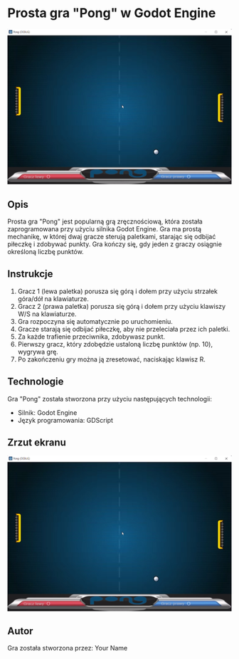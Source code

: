 # Prosta gra "Pong" w Godot Engine

![Pong](pong_screenshot.png)

## Opis

Prosta gra "Pong" jest popularną grą zręcznościową, która została zaprogramowana przy użyciu silnika Godot Engine. Gra ma prostą mechanikę, w której dwaj gracze sterują paletkami, starając się odbijać piłeczkę i zdobywać punkty. Gra kończy się, gdy jeden z graczy osiągnie określoną liczbę punktów.

## Instrukcje

1. Gracz 1 (lewa paletka) porusza się górą i dołem przy użyciu strzałek góra/dół na klawiaturze.
2. Gracz 2 (prawa paletka) porusza się górą i dołem przy użyciu klawiszy W/S na klawiaturze.
3. Gra rozpoczyna się automatycznie po uruchomieniu.
4. Gracze starają się odbijać piłeczkę, aby nie przeleciała przez ich paletki.
5. Za każde trafienie przeciwnika, zdobywasz punkt.
6. Pierwszy gracz, który zdobędzie ustaloną liczbę punktów (np. 10), wygrywa grę.
7. Po zakończeniu gry można ją zresetować, naciskając klawisz R.

## Technologie

Gra "Pong" została stworzona przy użyciu następujących technologii:

- Silnik: Godot Engine
- Język programowania: GDScript

## Zrzut ekranu

![Pong](pong_screenshot.png)

## Autor

Gra została stworzona przez: Your Name
